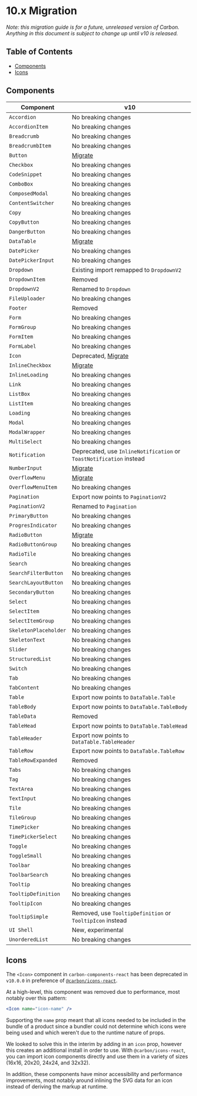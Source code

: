 # 10.x Migration

_Note: this migration guide is for a future, unreleased version of Carbon.
Anything in this document is subject to change up until v10 is released._

 <!-- prettier-ignore-start -->
<!-- START doctoc generated TOC please keep comment here to allow auto update -->
<!-- DON'T EDIT THIS SECTION, INSTEAD RE-RUN doctoc TO UPDATE -->

## Table of Contents

- [Components](#components)
- [Icons](#icons)

 <!-- END doctoc generated TOC please keep comment here to allow auto update -->
<!-- prettier-ignore-end -->

## Components

| Component             | v10                                                                 |
| --------------------- | ------------------------------------------------------------------- |
| `Accordion`           | No breaking changes                                                 |
| `AccordionItem`       | No breaking changes                                                 |
| `Breadcrumb`          | No breaking changes                                                 |
| `BreadcrumbItem`      | No breaking changes                                                 |
| `Button`              | [Migrate](../../src/components/Button/migrate-to-10.x.md)           |
| `Checkbox`            | No breaking changes                                                 |
| `CodeSnippet`         | No breaking changes                                                 |
| `ComboBox`            | No breaking changes                                                 |
| `ComposedModal`       | No breaking changes                                                 |
| `ContentSwitcher`     | No breaking changes                                                 |
| `Copy`                | No breaking changes                                                 |
| `CopyButton`          | No breaking changes                                                 |
| `DangerButton`        | No breaking changes                                                 |
| `DataTable`           | [Migrate](../../src/components/DataTable/migrate-to-10.x.md)        |
| `DatePicker`          | No breaking changes                                                 |
| `DatePickerInput`     | No breaking changes                                                 |
| `Dropdown`            | Existing import remapped to `DropdownV2`                            |
| `DropdownItem`        | Removed                                                             |
| `DropdownV2`          | Renamed to `Dropdown`                                               |
| `FileUploader`        | No breaking changes                                                 |
| `Footer`              | Removed                                                             |
| `Form`                | No breaking changes                                                 |
| `FormGroup`           | No breaking changes                                                 |
| `FormItem`            | No breaking changes                                                 |
| `FormLabel`           | No breaking changes                                                 |
| `Icon`                | Deprecated, [Migrate](#icons)                                       |
| `InlineCheckbox`      | [Migrate](../../src/components/InlineCheckbox/migrate-to-10.x.md)   |
| `InlineLoading`       | No breaking changes                                                 |
| `Link`                | No breaking changes                                                 |
| `ListBox`             | No breaking changes                                                 |
| `ListItem`            | No breaking changes                                                 |
| `Loading`             | No breaking changes                                                 |
| `Modal`               | No breaking changes                                                 |
| `ModalWrapper`        | No breaking changes                                                 |
| `MultiSelect`         | No breaking changes                                                 |
| `Notification`        | Deprecated, use `InlineNotification` or `ToastNotification` instead |
| `NumberInput`         | [Migrate](../../src/components/NumberInput/migrate-to-10.x.md)      |
| `OverflowMenu`        | [Migrate](../../src/components/OverflowMenu/migrate-to-10.x.md)     |
| `OverflowMenuItem`    | No breaking changes                                                 |
| `Pagination`          | Export now points to `PaginationV2`                                 |
| `PaginationV2`        | Renamed to `Pagination`                                             |
| `PrimaryButton`       | No breaking changes                                                 |
| `ProgresIndicator`    | No breaking changes                                                 |
| `RadioButton`         | [Migrate](../../src/components/RadioButton/migrate-to-10.x.md)      |
| `RadioButtonGroup`    | No breaking changes                                                 |
| `RadioTile`           | No breaking changes                                                 |
| `Search`              | No breaking changes                                                 |
| `SearchFilterButton`  | No breaking changes                                                 |
| `SearchLayoutButton`  | No breaking changes                                                 |
| `SecondaryButton`     | No breaking changes                                                 |
| `Select`              | No breaking changes                                                 |
| `SelectItem`          | No breaking changes                                                 |
| `SelectItemGroup`     | No breaking changes                                                 |
| `SkeletonPlaceholder` | No breaking changes                                                 |
| `SkeletonText`        | No breaking changes                                                 |
| `Slider`              | No breaking changes                                                 |
| `StructuredList`      | No breaking changes                                                 |
| `Switch`              | No breaking changes                                                 |
| `Tab`                 | No breaking changes                                                 |
| `TabContent`          | No breaking changes                                                 |
| `Table`               | Export now points to `DataTable.Table`                              |
| `TableBody`           | Export now points to `DataTable.TableBody`                          |
| `TableData`           | Removed                                                             |
| `TableHead`           | Export now points to `DataTable.TableHead`                          |
| `TableHeader`         | Export now points to `DataTable.TableHeader`                        |
| `TableRow`            | Export now points to `DataTable.TableRow`                           |
| `TableRowExpanded`    | Removed                                                             |
| `Tabs`                | No breaking changes                                                 |
| `Tag`                 | No breaking changes                                                 |
| `TextArea`            | No breaking changes                                                 |
| `TextInput`           | No breaking changes                                                 |
| `Tile`                | No breaking changes                                                 |
| `TileGroup`           | No breaking changes                                                 |
| `TimePicker`          | No breaking changes                                                 |
| `TimePickerSelect`    | No breaking changes                                                 |
| `Toggle`              | No breaking changes                                                 |
| `ToggleSmall`         | No breaking changes                                                 |
| `Toolbar`             | No breaking changes                                                 |
| `ToolbarSearch`       | No breaking changes                                                 |
| `Tooltip`             | No breaking changes                                                 |
| `TooltipDefinition`   | No breaking changes                                                 |
| `TooltipIcon`         | No breaking changes                                                 |
| `TooltipSimple`       | Removed, use `TooltipDefinition` or `TooltipIcon` instead           |
| `UI Shell`            | New, experimental                                                   |
| `UnorderedList`       | No breaking changes                                                 |

## Icons

The `<Icon>` component in `carbon-components-react` has been deprecated in
`v10.0.0` in preference of [`@carbon/icons-react`](https://www.npmjs.com/package/@carbon/icons-react).

At a high-level, this component was removed due to performance, most notably
over this pattern:

```jsx
<Icon name="icon-name" />
```

Supporting the `name` prop meant that all icons needed to be included in the
bundle of a product since a bundler could not determine which icons were being
used and which weren't due to the runtime nature of props.

We looked to solve this in the interim by adding in an `icon` prop, however this
creates an additional install in order to use. With `@carbon/icons-react`, you
can import icon components directly and use them in a variety of sizes (16x16,
20x20, 24x24, and 32x32).

In addition, these components have minor accessibility and performance improvements, most notably
around inlining the SVG data for an icon instead of deriving the markup at
runtime.
